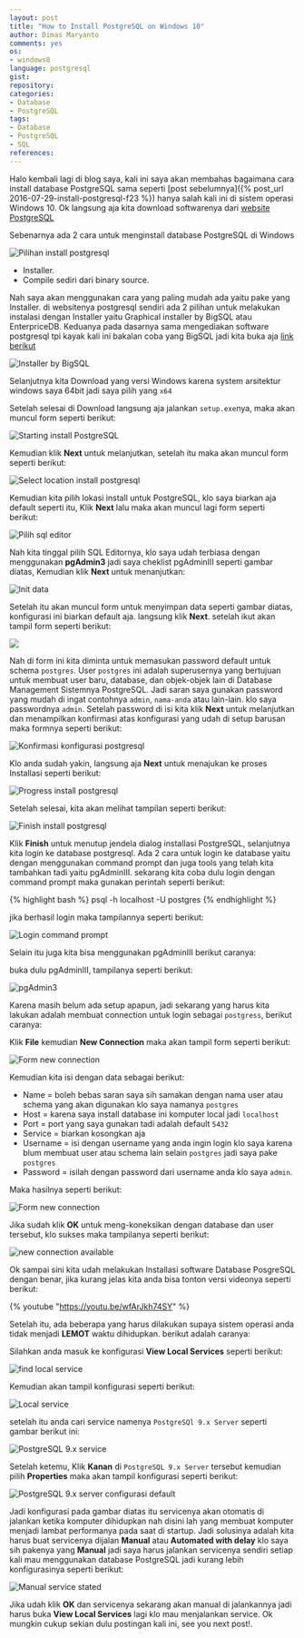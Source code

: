 ```yaml
---
layout: post
title: "How to Install PostgreSQL on Windows 10"
author: Dimas Maryanto
comments: yes
os:
- windows8
language: postgresql
gist:
repository:
categories:
- Database
- PostgreSQL
tags:
- Database
- PostgreSQL
- SQL
references:
---
```


Halo kembali lagi di blog saya, kali ini saya akan membahas bagaimana cara install database PostgreSQL sama seperti [post sebelumnya]({% post_url 2016-07-29-install-postgresql-f23 %}) hanya salah kali ini di sistem operasi Windows 10. Ok langsung aja kita download softwarenya dari [website PostgreSQL](https://www.postgresql.org/download/windows/)


Sebenarnya ada 2 cara untuk menginstall database PostgreSQL di Windows

![Pilihan install postgresql](/images/2016-07/install-postgresql-win10/pg-download-1.png)

* Installer.
* Compile sediri dari binary source.

Nah saya akan menggunakan cara yang paling mudah ada yaitu pake yang Installer. di websitenya postgresql sendiri ada 2 pilihan untuk melakukan instalasi dengan Installer yaitu Graphical installer by BigSQL atau EnterpriceDB. Keduanya pada dasarnya sama mengediakan software postgresql tpi kayak kali ini bakalan coba yang BigSQL jadi kita buka aja [link berikut](http://www.bigsql.org/postgresql/installers.jsp)

![Installer by BigSQL](/images/2016-07/install-postgresql-win10/pg-download-2.png)

Selanjutnya kita Download yang versi Windows karena system arsitektur windows saya 64bit jadi saya pilih yang ```x64```

<!--more-->

Setelah selesai di Download langsung aja jalankan ```setup.exe```nya, maka akan muncul form seperti berikut:

![Starting install PostgreSQL](/images/2016-07/install-postgresql-win10/pg-install-1.png)

Kemudian klik **Next** untuk melanjutkan, setelah itu maka akan muncul form seperti berikut:

![Select location install postgresql](/images/2016-07/install-postgresql-win10/pg-install-2.png)

Kemudian kita pilih lokasi install untuk PostgreSQL, klo saya biarkan aja default seperti itu, Klik **Next** lalu maka akan muncul lagi form seperti berikut:

![Pilih sql editor](/images/2016-07/install-postgresql-win10/pg-install-3.png)

Nah kita tinggal pilih SQL Editornya, klo saya udah terbiasa dengan menggunakan **pgAdmin3** jadi saya cheklist pgAdminIII seperti gambar diatas, Kemudian klik **Next** untuk menanjutkan:

![Init data](/images/2016-07/install-postgresql-win10/pg-install-4.png)

Setelah itu akan muncul form untuk menyimpan data seperti gambar diatas, konfigurasi ini biarkan default aja. langsung klik **Next**. setelah ikut akan tampil form seperti berikut:

![](/images/2016-07/install-postgresql-win10/pg-install-5.png)

Nah di form ini kita diminta untuk memasukan password default untuk schema ```postgres```. User ```postgres``` ini adalah superusernya yang bertujuan untuk membuat user baru, database, dan objek-objek lain di Database Management Sistemnya PostgreSQL. Jadi saran saya gunakan password yang mudah di ingat contohnya ```admin```, ```nama-anda``` atau lain-lain. klo saya passwordnya ```admin```. Setelah password di isi kita klik **Next** untuk melanjutkan dan menampilkan konfirmasi atas konfigurasi yang udah di setup barusan maka formnya seperti berikut:

![Konfirmasi konfigurasi postgresql](/images/2016-07/install-postgresql-win10/pg-install-6.png)

Klo anda sudah yakin, langsung aja **Next** untuk menajukan ke proses Installasi seperti berikut:

![Progress install postgresql](/images/2016-07/install-postgresql-win10/pg-install-7.png)

Setelah selesai, kita akan melihat tampilan seperti berikut:

![Finish install postgresql](/images/2016-07/install-postgresql-win10/pg-install-8.png)

Klik **Finish** untuk menutup jendela dialog installasi PostgreSQL, selanjutnya kita login ke database postgresql. Ada 2 cara untuk login ke database yaitu dengan menggunakan command prompt dan juga tools yang telah kita tambahkan tadi yaitu pgAdminIII. sekarang kita coba dulu login dengan command prompt maka gunakan perintah seperti berikut:

{% highlight bash %}
psql -h localhost -U postgres
{% endhighlight %}

jika berhasil login maka tampilannya seperti berikut:

![Login command prompt](/images/2016-07/install-postgresql-win10/pg-login-1.png)

Selain itu juga kita bisa menggunakan pgAdminIII berikut caranya:

buka dulu pgAdminIII, tampilanya seperti berikut:

![pgAdmin3](/images/2016-07/install-postgresql-win10/pgadmin-1.png)

Karena masih belum ada setup apapun, jadi sekarang yang harus kita lakukan adalah membuat connection untuk login sebagai ```postgress```, berikut caranya:

Klik **File** kemudian **New Connection** maka akan tampil form seperti berikut:

![Form new connection](/images/2016-07/install-postgresql-win10/pgadmin-2.png)

Kemudian kita isi dengan data sebagai berikut:

* Name = boleh bebas saran saya sih samakan dengan nama user atau schema yang akan digunakan klo saya namanya ```postgres```
* Host = karena saya install database ini komputer local jadi ```localhost```
* Port = port yang saya gunakan tadi adalah default ```5432```
* Service = biarkan kosongkan aja
* Username = isi dengan username yang anda ingin login klo saya karena blum membuat user atau schema lain selain ```postgres``` jadi saya pake ```postgres```
* Password = isilah dengan password dari username anda klo saya ```admin```.

Maka hasilnya seperti berikut:

![Form new connection](/images/2016-07/install-postgresql-win10/pgadmin-3.png)

Jika sudah klik **OK** untuk meng-koneksikan dengan database dan user tersebut, klo sukses maka tampilanya seperti berikut:

![new connection available](/images/2016-07/install-postgresql-win10/pgadmin-4.png)

Ok sampai sini kita udah melakukan Installasi software Database PosgreSQL dengan benar, jika kurang jelas kita anda bisa tonton versi videonya seperti berikut:

{% youtube "https://youtu.be/wfArJkh74SY" %}

Setelah itu, ada beberapa yang harus dilakukan supaya sistem operasi anda tidak menjadi **LEMOT** waktu dihidupkan. berikut adalah caranya:

Silahkan anda masuk ke konfigurasi **View Local Services** seperti berikut:

![find local service](/images/2016-07/install-postgresql-win10/pg-service-1.png)

Kemudian akan tampil konfigurasi seperti berikut:

![Local service](/images/2016-07/install-postgresql-win10/pg-service-2.png)

setelah itu anda cari service namenya ```PostgreSQl 9.x Server``` seperti gambar berikut ini:

![PostgreSQL 9.x service](/images/2016-07/install-postgresql-win10/pg-service-3.png)

Setelah ketemu, Klik **Kanan** di ```PostgreSQL 9.x Server``` tersebut kemudian pilih **Properties** maka akan tampil konfigurasi seperti berikut:

![PostgreSQL 9.x server configurasi default](/images/2016-07/install-postgresql-win10/pg-service-4.png)

Jadi konfigurasi pada gambar diatas itu servicenya akan otomatis di jalankan ketika komputer dihidupkan nah disini lah yang membuat komputer menjadi lambat performanya pada saat di startup. Jadi solusinya adalah kita harus buat servicenya dijalan **Manual** atau **Automated with delay** klo saya sih pakenya yang **Manual** jadi saya harus jalankan servicenya sendiri setiap kali mau menggunakan database PostgreSQL jadi kurang lebih konfigurasinya seperti berikut:

![Manual service stated](/images/2016-07/install-postgresql-win10/pg-service-5.png)

Jika udah klik **OK** dan servicenya sekarang akan manual di jalankannya jadi harus buka **View Local Services** lagi klo mau menjalankan service. Ok mungkin cukup sekian dulu postingan kali ini, see you next post!.
